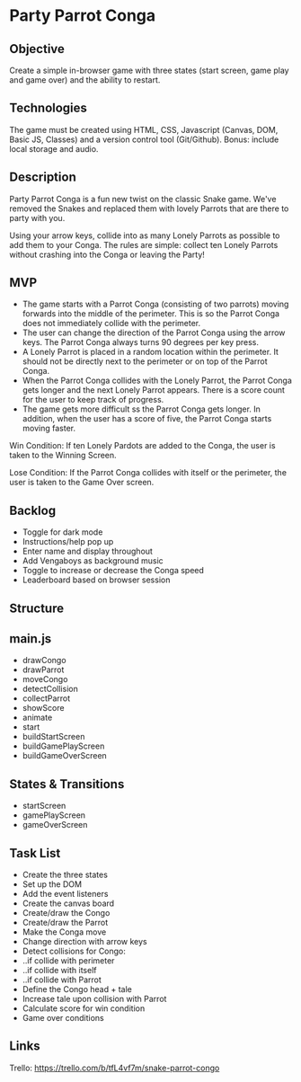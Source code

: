 # Party Parrot Conga

## Objective 

Create a simple in-browser game with three states (start screen, game play and game over) and the ability to restart. 

## Technologies 

The game must be created using HTML, CSS, Javascript (Canvas, DOM, Basic JS, Classes) and a version control tool (Git/Github). Bonus: include local storage and audio.

## Description

Party Parrot Conga is a fun new twist on the classic Snake game. We've removed the Snakes and replaced them with lovely Parrots that are there to party with you. 

Using your arrow keys, collide into as many Lonely Parrots as possible to add them to your Conga. The rules are simple: collect ten Lonely Parrots without crashing into the Conga or leaving the Party!

## MVP
- The game starts with a Parrot Conga (consisting of two parrots) moving forwards into the middle of the perimeter. This is so the Parrot Conga does not immediately collide with the perimeter. 
- The user can change the direction of the Parrot Conga using the arrow keys. The Parrot Conga always turns 90 degrees per key press.
- A Lonely Parrot is placed in a random location within the perimeter. It should not be directly next to the perimeter or on top of the Parrot Conga.
- When the Parrot Conga collides with the Lonely Parrot, the Parrot Conga gets longer and the next Lonely Parrot appears. There is a score count for the user to keep track of progress.
- The game gets more difficult ss the Parrot Conga gets longer. In addition, when the user has a score of five, the Parrot Conga starts moving faster.

Win Condition: If ten Lonely Pardots are added to the Conga, the user is taken to the Winning Screen.

Lose Condition: If the Parrot Conga collides with itself or the perimeter, the user is taken to the Game Over screen.

## Backlog
- Toggle for dark mode
- Instructions/help pop up
- Enter name and display throughout
- Add Vengaboys as background music
- Toggle to increase or decrease the Conga speed
- Leaderboard based on browser session

## Structure

## main.js
- drawCongo
- drawParrot
- moveCongo
- detectCollision
- collectParrot
- showScore
- animate 
- start
- buildStartScreen
- buildGamePlayScreen
- buildGameOverScreen

## States & Transitions
- startScreen
- gamePlayScreen
- gameOverScreen

## Task List
- Create the three states
- Set up the DOM
- Add the event listeners
- Create the canvas board
- Create/draw the Congo
- Create/draw the Parrot
- Make the Conga move 
- Change direction with arrow keys
- Detect collisions for Congo:
- ..if collide with perimeter
- ..if collide with itself 
- ..if collide with Parrot
- Define the Congo head + tale
- Increase tale upon collision with Parrot
- Calculate score for win condition
- Game over conditions

## Links

Trello: https://trello.com/b/tfL4vf7m/snake-parrot-congo